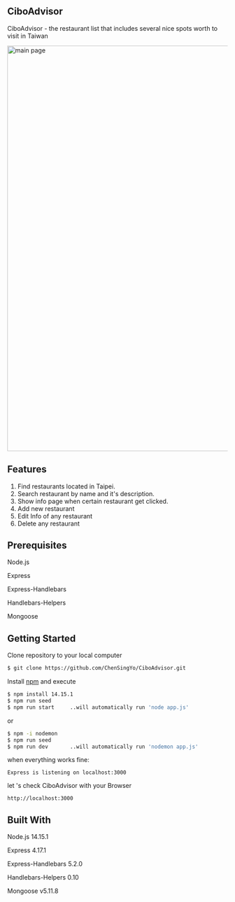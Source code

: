 ## **CiboAdvisor**

CiboAdvisor - the restaurant list that includes several nice spots worth to visit in Taiwan

<img width="927" alt="main page" src="https://user-images.githubusercontent.com/69234380/102253198-fcb3d480-3f41-11eb-8acf-3da5c6d65392.png">


## **Features**

1. Find restaurants located in Taipei.
2. Search restaurant by name and it's description.
3. Show info page when certain restaurant get clicked.
4. Add new restaurant
5. Edit Info of any restaurant
6. Delete any restaurant

## Prerequisites

Node.js

Express

Express-Handlebars

Handlebars-Helpers

Mongoose

## **Getting Started**

Clone repository to your local computer

```bash
$ git clone https://github.com/ChenSingYo/CiboAdvisor.git
```

Install [npm](https://www.npmjs.com/) and execute

```bash
$ npm install 14.15.1
$ npm run seed
$ npm run start     ..will automatically run 'node app.js'
```

or

```bash
$ npm -i nodemon
$ npm run seed
$ npm run dev       ..will automatically run 'nodemon app.js'
```

when everything works fine:

```
Express is listening on localhost:3000
```

let 's check CiboAdvisor with your Browser

```
http://localhost:3000
```

## **Built With**

Node.js 14.15.1

Express 4.17.1

Express-Handlebars 5.2.0

Handlebars-Helpers 0.10

Mongoose v5.11.8
